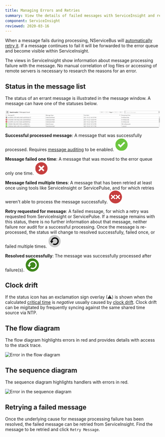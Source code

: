 ```yaml
---
title: Managing Errors and Retries
summary: View the details of failed messages with ServiceInsight and retry them
component: ServiceInsight
reviewed: 2020-03-16
---
```


When a message fails during processing, NServiceBus will [automatically retry it](/nservicebus/recoverability/). If a message continues to fail it will be forwarded to the error queue and become visible within ServiceInsight.

The views in ServiceInsight show information about message processing failure with the message. No manual correlation of log files or accessing of remote servers is necessary to research the reasons for an error.

## Status in the message list

The status of an errant message is illustrated in the message window. A message can have one of the statuses below.

![An error in the message window](images/overview-messagewindowerror.png 'width=500')

**Successful processed message**: A message that was successfully processed. Requires [message auditing](/nservicebus/operations/auditing.md) to be enabled. ![Success icon](images/status-success-icon.png)

**Message failed one time**: A message that was moved to the error queue only one time. ![Single error icon](images/status-error-icon.png)

**Message failed multiple times**: A message that has been retried at least once using tools like ServiceInsight or ServicePulse, and for which retries weren't able to process the message successfully. ![Multiple errors icon](images/status-multiple-error-icon.png)

**Retry requested for message**: A failed message, for which a retry was requested from ServiceInsight or ServicePulse. If a message remains with this status, there is no further information about that message, neither failure nor audit for a successful processing. Once the message is re-processed, the status will change to resolved successfully, failed once, or failed multiple times. ![Retry icon](images/status-retry-icon.png)

**Resolved successfully**: The message was successfully processed after failure(s). ![Retry icon](images/status-resolved-successfully.png)

## Clock drift

If the status icon has an exclamation sign overlay (⚠) is shown when the calculated [critical time](/monitoring/metrics/definitions.md#metrics-captured-critical-time) is *negative* usually caused by [clock drift](https://en.wikipedia.org/wiki/Clock_drift). Clock drift can be migitated by frequently syncing against the same shared time source via NTP.

## The flow diagram

The flow diagram highlights errors in red and provides details with access to the stack trace.

![Error in the flow diagram](images/overview-flowdiagramwitherror.png 'width=500')


## The sequence diagram

The sequence diagram highlights handlers with errors in red.

![Error in the sequence diagram](images/overview-sequence-diagram-witherror.png 'width=500')


## Retrying a failed message

Once the underlying cause for message processing failure has been resolved, the failed message can be retried from ServiceInsight. Find the message to be retried and click `Retry Message`.
